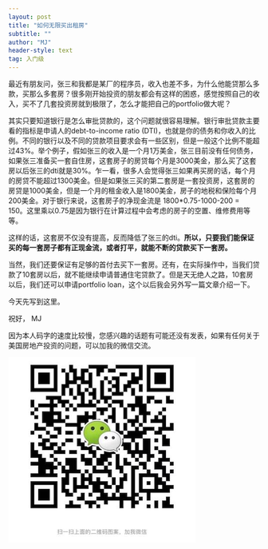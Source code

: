 ```yaml
---
layout: post
title: "如何无限买出租房"
subtitle: ""
author: "MJ"
header-style: text
tag: 入门级
---
```


最近有朋友问，张三和我都是某厂的程序员，收入也差不多，为什么他能贷那么多款，买那么多套房？很多刚开始投资的朋友都会有这样的困惑，感觉按照自己的收入，买不了几套投资房就到极限了，怎么才能把自己的portfolio做大呢？

其实只要知道银行是怎么审批贷款的，这个问题就很容易理解。银行审批贷款主要看的指标是申请人的debt-to-income ratio (DTI)，也就是你的债务和你收入的比例。不同的银行以及不同的贷款项目要求会有一些区别，但是一般这个比例不能超过43%。举个例子，假如张三的收入是一个月1万美金，张三目前没有任何债务，如果张三准备买一套自住房，这套房子的房贷每个月是3000美金，那么买了这套房以后张三的dti就是30%。乍一看，很多人会觉得张三如果再买房的话，每个月的房贷不能超过1300美金。但是如果张三买的第二套房是一套投资房，这套房的房贷是1000美金，但是一个月的租金收入是1800美金，房子的地税和保险每个月200美金。对于银行来说，这套房子的净现金流是 1800*0.75-1000-200 = 150。这里乘以0.75是因为银行在计算过程中会考虑的房子的空置、维修费用等等。

这样的话，这套房不仅没有提高，反而降低了张三的dti。**所以，只要我们能保证买的每一套房子都有正现金流，或者打平，就能不断的贷款买下一套房。**

当然，我们还要保证有足够的首付去买下一套房。还有，在实际操作中，当我们贷款了10套房以后，就不能继续申请普通住宅贷款了。但是天无绝人之路，10套房以后，我们还可以申请portfolio loan，这个以后我会另外写一篇文章介绍一下。

今天先写到这里。

祝好，
MJ

因为本人码字的速度比较慢，您感兴趣的话题有可能还没有发表，如果有任何关于美国房地产投资的问题，可以加我的微信交流。

![Image of Wechat](/img/wechat.jpeg)
